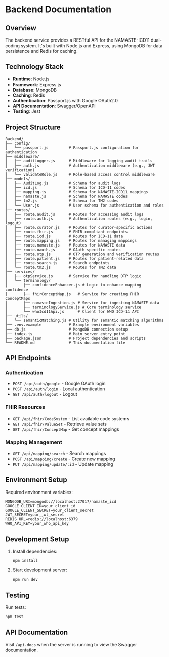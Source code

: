 # Backend Documentation

## Overview

The backend service provides a RESTful API for the NAMASTE-ICD11 dual-coding system. It's built with Node.js and Express, using MongoDB for data persistence and Redis for caching.

## Technology Stack

- **Runtime**: Node.js
- **Framework**: Express.js
- **Database**: MongoDB
- **Caching**: Redis
- **Authentication**: Passport.js with Google OAuth2.0
- **API Documentation**: Swagger/OpenAPI
- **Testing**: Jest

## Project Structure

```
Backend/
├── config/
│   └── passport.js         # Passport.js configuration for authentication
├── middleware/
│   ├── auditLogger.js      # Middleware for logging audit trails
│   ├── auth.js             # Authentication middleware (e.g., JWT verification)
│   └── validateRole.js     # Role-based access control middleware
├── models/
│   ├── AuditLog.js         # Schema for audit logs
│   ├── icd.js              # Schema for ICD-11 codes
│   ├── mapping.js          # Schema for NAMASTE-ICD11 mappings
│   ├── namaste.js          # Schema for NAMASTE codes
│   ├── tm2.js              # Schema for TM2 codes
│   └── User.js             # User schema for authentication and roles
├── routes/
│   ├── route.audit.js      # Routes for accessing audit logs
│   ├── route.auth.js       # Authentication routes (e.g., login, logout)
│   ├── route.curator.js    # Routes for curator-specific actions
│   ├── route.fhir.js       # FHIR-compliant endpoints
│   ├── route.icd.js        # Routes for ICD-11 data
│   ├── route.mapping.js    # Routes for managing mappings
│   ├── route.namaste.js    # Routes for NAMASTE data
│   ├── route.oauth.js      # OAuth specific routes
│   ├── route.otp.js        # OTP generation and verification routes
│   ├── route.patient.js    # Routes for patient-related data
│   ├── route.search.js     # Search endpoints
│   └── route.tm2.js        # Routes for TM2 data
├── services/
│   ├── otpService.js       # Service for handling OTP logic
│   └── terminology/
│       ├── confidenceEnhancer.js # Logic to enhance mapping confidence
│       ├── fhirConceptMap.js   # Service for creating FHIR ConceptMaps
│       ├── namasteIngestion.js # Service for ingesting NAMASTE data
│       ├── terminologyService.js # Core terminology service
│       └── whoIcd11Api.js      # Client for WHO ICD-11 API
├── utils/
│   └── semanticMatching.js # Utility for semantic matching algorithms
├── .env.example            # Example environment variables
├── db.js                   # MongoDB connection setup
├── index.js                # Main server entry point
├── package.json            # Project dependencies and scripts
└── README.md               # This documentation file
```

## API Endpoints

### Authentication

- `POST /api/auth/google` - Google OAuth login
- `POST /api/auth/login` - Local authentication
- `GET /api/auth/logout` - Logout

### FHIR Resources

- `GET /api/fhir/CodeSystem` - List available code systems
- `GET /api/fhir/ValueSet` - Retrieve value sets
- `GET /api/fhir/ConceptMap` - Get concept mappings

### Mapping Management

- `GET /api/mapping/search` - Search mappings
- `POST /api/mapping/create` - Create new mapping
- `PUT /api/mapping/update/:id` - Update mapping

## Environment Setup

Required environment variables:
```env
MONGODB_URI=mongodb://localhost:27017/namaste_icd
GOOGLE_CLIENT_ID=your_client_id
GOOGLE_CLIENT_SECRET=your_client_secret
JWT_SECRET=your_jwt_secret
REDIS_URL=redis://localhost:6379
WHO_API_KEY=your_who_api_key
```

## Development Setup

1. Install dependencies:
   ```bash
   npm install
   ```

2. Start development server:
   ```bash
   npm run dev
   ```

## Testing

Run tests:
```bash
npm test
```

## API Documentation

Visit `/api-docs` when the server is running to view the Swagger documentation.
